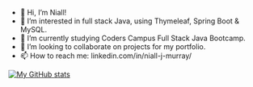 - 👋 Hi, I’m Niall!
- 👀 I’m interested in full stack Java, using Thymeleaf, Spring Boot & MySQL.
- 🌱 I’m currently studying Coders Campus Full Stack Java Bootcamp.
- 💞️ I’m looking to collaborate on projects for my portfolio.
- 📫 How to reach me: linkedin.com/in/niall-j-murray/

[![My GitHub stats](https://github-readme-stats.vercel.app/api?username=Niall-J-Murray)](https://github.com/anuraghazra/github-readme-stats)
